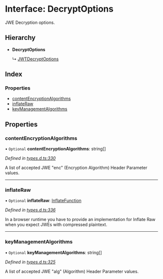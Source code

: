 # Interface: DecryptOptions

JWE Decryption options.

## Hierarchy

* **DecryptOptions**

  ↳ [JWTDecryptOptions](_jwt_decrypt_.jwtdecryptoptions.md)

## Index

### Properties

* [contentEncryptionAlgorithms](_types_d_.decryptoptions.md#contentencryptionalgorithms)
* [inflateRaw](_types_d_.decryptoptions.md#inflateraw)
* [keyManagementAlgorithms](_types_d_.decryptoptions.md#keymanagementalgorithms)

## Properties

### contentEncryptionAlgorithms

• `Optional` **contentEncryptionAlgorithms**: string[]

*Defined in [types.d.ts:330](https://github.com/panva/jose/blob/v3.x/src/types.d.ts#L330)*

A list of accepted JWE "enc" (Encryption Algorithm) Header Parameter values.

___

### inflateRaw

• `Optional` **inflateRaw**: [InflateFunction](_types_d_.inflatefunction.md)

*Defined in [types.d.ts:336](https://github.com/panva/jose/blob/v3.x/src/types.d.ts#L336)*

In a browser runtime you have to provide an implementation for Inflate Raw
when you expect JWEs with compressed plaintext.

___

### keyManagementAlgorithms

• `Optional` **keyManagementAlgorithms**: string[]

*Defined in [types.d.ts:325](https://github.com/panva/jose/blob/v3.x/src/types.d.ts#L325)*

A list of accepted JWE "alg" (Algorithm) Header Parameter values.
